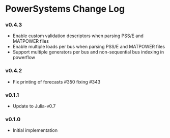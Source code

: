 # PowerSystems Change Log

### v0.4.3
 - Enable custom validation descriptors when parsing PSS/E and MATPOWER files
 - Enable multiple loads per bus when parsing PSS/E and MATPOWER files
 - Support multiple generators per bus and non-sequential bus indexing in powerflow

### v0.4.2
- Fix printing of forecasts #350 fixing #343 

### v0.1.1
- Update to Julia-v0.7

### v0.1.0
- Initial implementation
